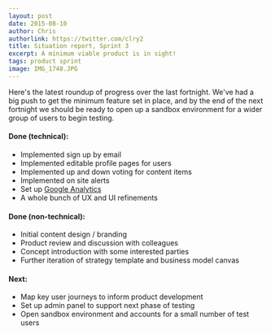 ```yaml
---
layout: post
date: 2015-08-10
author: Chris
authorlink: https://twitter.com/clry2
title: Situation report, Sprint 3
excerpt: A minimum viable product is in sight!
tags: product sprint
image: IMG_1748.JPG
---
```


Here's the latest roundup of progress over the last fortnight. We've had a big push to get the minimum feature set in place, and by the end of the next fortnight we should be ready to open up a sandbox environment for a wider group of users to begin testing.

#### Done (technical):

* Implemented sign up by email
* Implemented editable profile pages for users
* Implemented up and down voting for content items
* Implemented on site alerts
* Set up [Google Analytics](http://www.google.com/analytics/)
* A whole bunch of UX and UI refinements

#### Done (non-technical):

* Initial content design / branding
* Product review and discussion with colleagues
* Concept introduction with some interested parties
* Further iteration of strategy template and business model canvas 

#### Next:

* Map key user journeys to inform product development
* Set up admin panel to support next phase of testing
* Open sandbox environment and accounts for a small number of test users